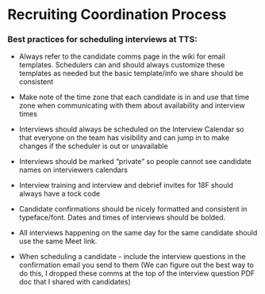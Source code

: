 # Recruiting Coordination Process

### Best practices for scheduling interviews at TTS:

* Always refer to the candidate comms page in the wiki for email templates. Schedulers can and should always customize these templates as needed but the basic template/info we share should be consistent

* Make note of the time zone that each candidate is in and use that time zone when communicating with them about availability and interview times

* Interviews should always be scheduled on the Interview Calendar so that everyone on the team has visibility and can jump in to make changes if the scheduler is out or unavailable

* Interviews should be marked “private” so people cannot see candidate names on interviewers calendars

* Interview training and interview and debrief invites for 18F should always have a tock code

* Candidate confirmations should be nicely formatted and consistent in typeface/font. Dates and times of interviews should be bolded. 

* All interviews happening on the same day for the same candidate should use the same Meet link.

* When scheduling a candidate - include the interview questions in the confirmation email you send to them (We can figure out the best way to do this, I dropped these comms at the top of the interview question PDF doc that I shared with candidates)



